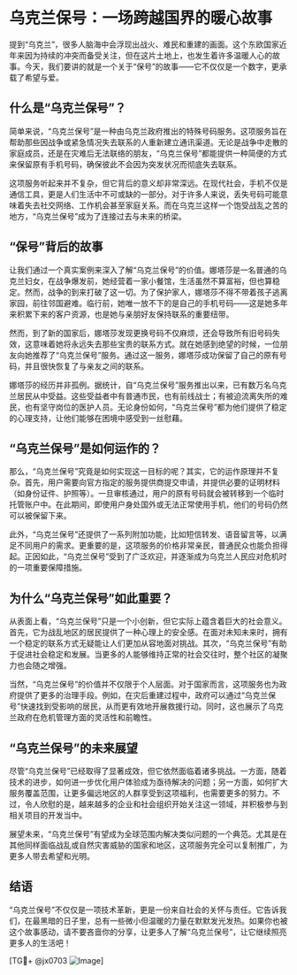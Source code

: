 # 乌克兰保号：一场跨越国界的暖心故事

提到“乌克兰”，很多人脑海中会浮现出战火、难民和重建的画面。这个东欧国家近年来因为持续的冲突而备受关注，但在这片土地上，也发生着许多温暖人心的故事。今天，我们要讲的就是一个关于“保号”的故事——它不仅仅是一个数字，更承载了希望与爱。

## 什么是“乌克兰保号”？

简单来说，“乌克兰保号”是一种由乌克兰政府推出的特殊号码服务。这项服务旨在帮助那些因战争或紧急情况失去联系的人重新建立通讯渠道。无论是战争中走散的家庭成员，还是在灾难后无法联络的朋友，“乌克兰保号”都能提供一种简便的方式来保留原有手机号码，确保彼此不会因为突发状况而彻底失去联系。

这项服务听起来并不复杂，但它背后的意义却非常深远。在现代社会，手机不仅是通信工具，更是人们生活中不可或缺的一部分。对于许多人来说，丢失号码可能意味着失去社交网络、工作机会甚至家庭关系。而在乌克兰这样一个饱受战乱之苦的地方，“乌克兰保号”成为了连接过去与未来的桥梁。

## “保号”背后的故事

让我们通过一个真实案例来深入了解“乌克兰保号”的价值。娜塔莎是一名普通的乌克兰妇女，在战争爆发前，她经营着一家小餐馆，生活虽然不算富裕，但也算稳定。然而，战争的到来打破了这一切。为了保护家人，娜塔莎不得不带着孩子逃离家园，前往邻国避难。临行前，她唯一放不下的是自己的手机号码——这是她多年来积累下来的客户资源，也是她与亲朋好友保持联系的重要纽带。

然而，到了新的国家后，娜塔莎发现更换号码不仅麻烦，还会导致所有旧号码失效，这意味着她将永远失去那些宝贵的联系方式。就在她感到绝望的时候，一位朋友向她推荐了“乌克兰保号”服务。通过这一服务，娜塔莎成功保留了自己的原有号码，并且很快恢复了与亲友之间的联系。

娜塔莎的经历并非孤例。据统计，自“乌克兰保号”服务推出以来，已有数万名乌克兰居民从中受益。这些受益者中有普通市民，也有前线战士；有被迫流离失所的难民，也有坚守岗位的医护人员。无论身份如何，“乌克兰保号”都为他们提供了稳定的心理支持，让他们能够在困境中感受到一丝慰藉。

## “乌克兰保号”是如何运作的？

那么，“乌克兰保号”究竟是如何实现这一目标的呢？其实，它的运作原理并不复杂。首先，用户需要向官方指定的服务提供商提交申请，并提供必要的证明材料（如身份证件、护照等）。一旦审核通过，用户的原有号码就会被转移到一个临时托管账户中。在此期间，即使用户身处国外或无法正常使用手机，他们的号码仍然可以被保留下来。

此外，“乌克兰保号”还提供了一系列附加功能，比如短信转发、语音留言等，以满足不同用户的需求。更重要的是，这项服务的价格非常亲民，普通民众也能负担得起。正因如此，“乌克兰保号”受到了广泛欢迎，并逐渐成为乌克兰人民应对危机时的一项重要保障措施。

## 为什么“乌克兰保号”如此重要？

从表面上看，“乌克兰保号”只是一个小创新，但它实际上蕴含着巨大的社会意义。首先，它为战乱地区的居民提供了一种心理上的安全感。在面对未知未来时，拥有一个稳定的联系方式无疑能让人们更加从容地面对挑战。其次，“乌克兰保号”有助于促进社会稳定和发展。当更多的人能够维持正常的社会交往时，整个社区的凝聚力也会随之增强。

当然，“乌克兰保号”的价值并不仅限于个人层面。对于国家而言，这项服务也为政府提供了更多的治理手段。例如，在灾后重建过程中，政府可以通过“乌克兰保号”快速找到受影响的居民，从而更有效地开展救援行动。同时，这也展示了乌克兰政府在危机管理方面的灵活性和前瞻性。

## “乌克兰保号”的未来展望

尽管“乌克兰保号”已经取得了显著成效，但它依然面临着诸多挑战。一方面，随着技术的进步，如何进一步优化用户体验成为亟待解决的问题；另一方面，如何扩大服务覆盖范围，让更多偏远地区的人群享受到这项福利，也需要更多的努力。不过，令人欣慰的是，越来越多的企业和社会组织开始关注这一领域，并积极参与到相关项目的开发当中。

展望未来，“乌克兰保号”有望成为全球范围内解决类似问题的一个典范。尤其是在其他同样面临战乱或自然灾害威胁的国家和地区，这项服务完全可以复制推广，为更多人带去希望和光明。

## 结语

“乌克兰保号”不仅仅是一项技术革新，更是一份来自社会的关怀与责任。它告诉我们，在最黑暗的日子里，总有一些微小但温暖的力量在默默发光发热。如果你也被这个故事感动，请不要吝啬你的分享，让更多人了解“乌克兰保号”，让它继续照亮更多人的生活吧！

[TG💪+ @jx0703 ![Image](https://github.com/user-attachments/assets/dbca1d08-cadb-493c-b0ec-ad6f7a83f270)]